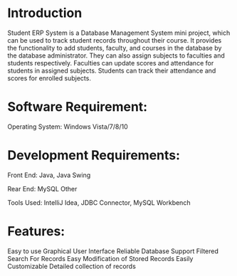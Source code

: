 # Introduction
Student ERP System is a Database Management System mini project, which can be used to track student records throughout their course. It provides the functionality to add students, faculty, and courses in the database by the database administrator. They can also assign subjects to faculties and students respectively. Faculties can update scores and attendance for students in assigned subjects. Students can track their attendance and scores for enrolled subjects.

# Software Requirement:
Operating System: Windows Vista/7/8/10

# Development Requirements:
Front End: Java, Java Swing

Rear End: MySQL Other

Tools Used: IntelliJ Idea, JDBC Connector, MySQL Workbench

# Features:
Easy to use Graphical User Interface
Reliable Database Support
Filtered Search For Records
Easy Modification of Stored Records
Easily Customizable
Detailed collection of records
